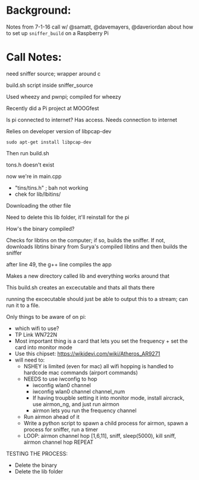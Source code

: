 # Background:
Notes from 7-1-16 call w/ @samatt, @davemayers, @daveriordan about how to set up `sniffer_build` on a Raspberry Pi

# Call Notes:


need sniffer source; wrapper around c

build.sh script inside sniffer_source

Used wheezy and pwnpi; compiled for wheezy

Recently did a Pi project at MOOGfest

Is pi connected to internet? Has access. Needs connection to internet

Relies on developer version of libpcap-dev

`sudo apt-get install libpcap-dev`

Then run build.sh

tons.h doesn't exist

now we're in main.cpp
* "tins/tins.h" ; bah not working
* chek for lib/lbitins/

Downloading the other file

Need to delete this lib folder, it'll reinstall for the pi


How's the binary compiled?

Checks for libtins on the computer; if so, builds the sniffer. If not, downloads libtins binary from Surya's compiled libtins and then builds the sniffer

after line 49, the g++ line compiles the app

Makes a new directory called lib and everything works around that

This build.sh creates an excecutable and thats all thats there

running the excecutable should just be able to output this to a stream; can run it to a file.

Only things to be aware of on pi:
* which wifi to use?
 * TP Link WN722N
 * Most important thing is a card that lets you set the frequency + set the card into monitor mode
 * Use this chipset: https://wikidevi.com/wiki/Atheros_AR9271
 * will need to:
    * NSHEY is limited (even for mac) all wifi hopping is handled to hardcode mac commands (airport commands)
    * NEEDS to use iwconfig to hop
        * iwconfig wlan0 channel 
        * iwconfig wlan0 channel channel_num
        * If having troupble setting it into monitor mode, install aircrack, use airmon_ng, and just run airmon
        * airmon lets you run the frequency channel
    * Run airmon ahead of it
    * Write a python script to spawn a child process for airmon, spawn a process for sniffer, run a timer
    * LOOP: airmon channel hop [1,6,11], sniff, sleep(5000), kill sniff, airmon channel hop REPEAT


TESTING THE PROCESS:
* Delete the binary
* Delete the lib folder

